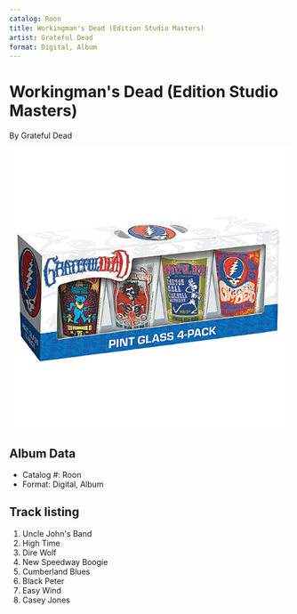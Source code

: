 ```yaml
---
catalog: Roon
title: Workingman's Dead (Edition Studio Masters)
artist: Grateful Dead
format: Digital, Album
---
```


# Workingman's Dead (Edition Studio Masters)

By Grateful Dead

![](../../assets/albumcovers/Grateful_Dead-Workingmans_Dead_Edition_Studio_Masters.png)

## Album Data

- Catalog #: Roon
- Format: Digital, Album


## Track listing


1. Uncle John's Band
2. High Time
3. Dire Wolf
4. New Speedway Boogie
5. Cumberland Blues
6. Black Peter
7. Easy Wind
8. Casey Jones


